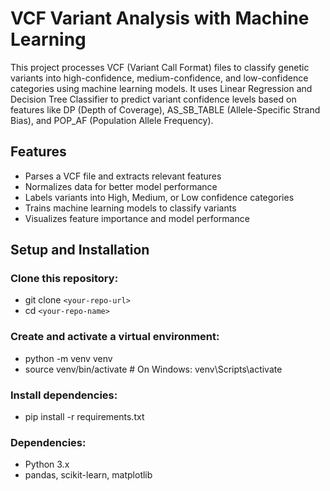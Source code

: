 # VCF Variant Analysis with Machine Learning

This project processes VCF (Variant Call Format) files to classify genetic variants into high-confidence, medium-confidence, and low-confidence categories using machine learning models. It uses Linear Regression and Decision Tree Classifier to predict variant confidence levels based on features like DP (Depth of Coverage), AS_SB_TABLE (Allele-Specific Strand Bias), and POP_AF (Population Allele Frequency).

## Features

- Parses a VCF file and extracts relevant features
- Normalizes data for better model performance
- Labels variants into High, Medium, or Low confidence categories
- Trains machine learning models to classify variants
- Visualizes feature importance and model performance

## Setup and Installation

### Clone this repository:

- git clone `<your-repo-url>`
- cd `<your-repo-name>`

### Create and activate a virtual environment:

- python -m venv venv  
- source venv/bin/activate  # On Windows: venv\Scripts\activate

### Install dependencies:

- pip install -r requirements.txt

### Dependencies:

- Python 3.x
- pandas, scikit-learn, matplotlib
